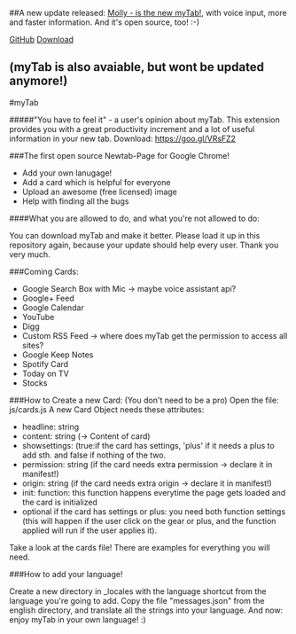 ##A new update released: [Molly - is the new myTab!](https://github.com/NickWue/Molly/), with voice input, more and faster information. And it's open source, too! :-) 

[GitHub](https://github.com/NickWue/Molly/)
[Download](goo.gl/ahvcg1)

(myTab is also avaiable, but wont be updated anymore!)
-------------------------------------

#myTab

#####"You have to feel it"  - a user's opinion about myTab. This extension provides you with a great productivity increment and a lot of useful information in your new tab. Download: https://goo.gl/VRsFZ2

###The first open source Newtab-Page for Google Chrome! 

<ul>
	<li>Add your own lanugage! </li>
	<li>Add a card which is helpful for everyone </li>
	<li>Upload an awesome (free licensed) image </li>
	<li>Help with finding all the bugs</li>
</ul>

####What you are allowed to do, and what you're not allowed to do: 
<p> You can download myTab and make it better. Please load it up in this repository again, because your update should help every user. Thank you very much. </p>

###Coming Cards:
<ul>
	<li>Google Search Box with Mic -> maybe voice assistant api?</li>
	<li>Google+ Feed</li>
	<li>Google Calendar </li>
	<li>YouTube</li>
	<li>Digg</li>
	<li>Custom RSS Feed -> where does myTab get the permission to access all sites?</li>
	<li>Google Keep Notes</li>
	<li>Spotify Card</li>
	<li>Today on TV</li>
	<li>Stocks</li>
</ul>

###How to Create a new Card: (You don't need to be a pro)
Open the file: js/cards.js 
A new Card Object needs these attributes: 
<ul> 
<li> headline: string</li>
<li> content: string (-> Content of card)</li>
<li> showsettings: (true:if the card has settings, 'plus' if it needs a plus to add sth. and false if nothing of the two. </li>
<li> permission: string (if the card needs extra permission -> declare it in manifest!)</li>
<li> origin: string (if the card needs extra origin -> declare it in manifest!)</li>
<li> init: function: this function happens everytime the page gets loaded and the card is initialized</li>
<li> optional if the card has settings or plus: you need both function settings (this will happen if the user click on the gear or plus, and the function applied will run if the user applies it).</li>
</ul>
Take a look at the cards file! There are examples for everything you will need.

###How to add your language! 
<p> 
	Create a new directory in _locales with the language shortcut from the language you're going to add. Copy the file "messages.json" from the english directory, and translate all the strings into your language. And now: enjoy myTab in your own language! :)
</p>
